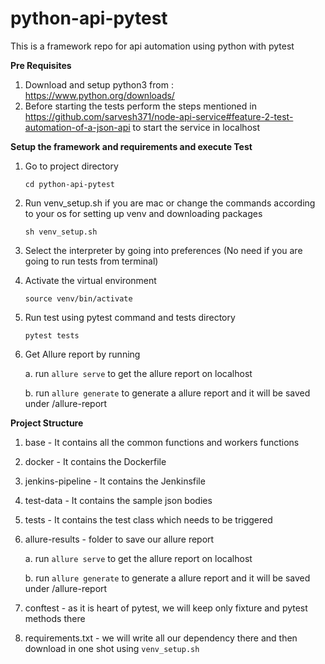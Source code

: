 # python-api-pytest

This is a framework repo for api automation using python with pytest

**Pre Requisites**

1. Download and setup python3 from : https://www.python.org/downloads/
2. Before starting the tests perform the steps mentioned
   in https://github.com/sarvesh371/node-api-service#feature-2-test-automation-of-a-json-api to start the service in
   localhost

**Setup the framework and requirements and execute Test**

1. Go to project directory

   `cd python-api-pytest`
2. Run venv_setup.sh if you are mac or change the commands according to your os for setting up venv and downloading
   packages

   `sh venv_setup.sh`

3. Select the interpreter by going into preferences (No need if you are going to run tests from terminal)
4. Activate the virtual environment

   `source venv/bin/activate`
5. Run test using pytest command and tests directory

   `pytest tests`
6. Get Allure report by running

   a. run `allure serve` to get the allure report on localhost

   b. run `allure generate` to generate a allure report and it will be saved under /allure-report

**Project Structure**

1. base - It contains all the common functions and workers functions
2. docker - It contains the Dockerfile
3. jenkins-pipeline - It contains the Jenkinsfile
4. test-data - It contains the sample json bodies
5. tests - It contains the test class which needs to be triggered
6. allure-results - folder to save our allure report

   a. run `allure serve` to get the allure report on localhost

   b. run `allure generate` to generate a allure report and it will be saved under /allure-report

7. conftest - as it is heart of pytest, we will keep only fixture and pytest methods there
8. requirements.txt - we will write all our dependency there and then download in one shot using `venv_setup.sh`